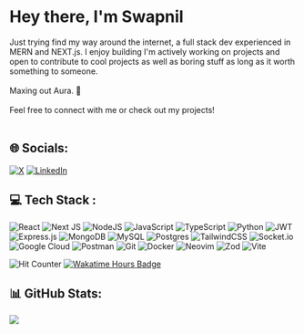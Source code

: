 

<!--
**Swap9L/swap9l** is a ✨ _special_ ✨ repository because its `README.md` (this file) appears on your GitHub profile.

Here are some ideas to get you started:

- 🔭 I’m currently working on ...
- 🌱 I’m currently learning ...
- 👯 I’m looking to collaborate on ...
- 🤔 I’m looking for help with ...
- 💬 Ask me about ...
- 📫 How to reach me: ...
- 😄 Pronouns: ...
-  Fun fact: ...
-->
# Hey there, I'm  Swapnil

Just trying find my way around the internet, a full stack dev experienced in MERN and NEXT.js. I enjoy building I'm actively working on projects and open to contribute to cool projects as well as boring stuff as long as it worth something to someone.<br><br> Maxing out Aura. 🌱<br><br>Feel free to connect with me or check out my projects! <br><br>




## 🌐 Socials:
[![X](https://img.shields.io/badge/X-black.svg?logo=X&logoColor=white)](https://x.com/swap999l) [![LinkedIn](https://img.shields.io/badge/LinkedIn-%230077B5.svg?logo=linkedin&logoColor=white)](https://linkedin.com/in/d-swapnil) 



## 💻 Tech Stack :
![React](https://img.shields.io/badge/react-%2320232a.svg?style=for-the-badge&logo=react&logoColor=%2361DAFB)  ![Next JS](https://img.shields.io/badge/Next-black?style=for-the-badge&logo=next.js&logoColor=white)  ![NodeJS](https://img.shields.io/badge/node.js-6DA55F?style=for-the-badge&logo=node.js&logoColor=white)  ![JavaScript](https://img.shields.io/badge/javascript-%23323330.svg?style=for-the-badge&logo=javascript&logoColor=%23F7DF1E)  ![TypeScript](https://img.shields.io/badge/typescript-%23007ACC.svg?style=for-the-badge&logo=typescript&logoColor=white)   ![Python](https://img.shields.io/badge/python-3670A0?style=for-the-badge&logo=python&logoColor=ffdd54) ![JWT](https://img.shields.io/badge/JWT-black?style=for-the-badge&logo=JSON%20web%20tokens) ![Express.js](https://img.shields.io/badge/express.js-%23404d59.svg?style=for-the-badge&logo=express&logoColor=%2361DAFB) ![MongoDB](https://img.shields.io/badge/MongoDB-%234ea94b.svg?style=for-the-badge&logo=mongodb&logoColor=white)  ![MySQL](https://img.shields.io/badge/mysql-4479A1.svg?style=for-the-badge&logo=mysql&logoColor=white)  ![Postgres](https://img.shields.io/badge/postgres-%23316192.svg?style=for-the-badge&logo=postgresql&logoColor=white) ![TailwindCSS](https://img.shields.io/badge/tailwindcss-%2338B2AC.svg?style=for-the-badge&logo=tailwind-css&logoColor=white) ![Socket.io](https://img.shields.io/badge/Socket.io-black?style=for-the-badge&logo=socket.io&badgeColor=010101)  ![Google Cloud](https://img.shields.io/badge/GoogleCloud-%234285F4.svg?style=for-the-badge&logo=google-cloud&logoColor=white)  ![Postman](https://img.shields.io/badge/Postman-FF6C37?style=for-the-badge&logo=postman&logoColor=white)  ![Git](https://img.shields.io/badge/git-%23F05033.svg?style=for-the-badge&logo=git&logoColor=white)  ![Docker](https://img.shields.io/badge/docker-%230db7ed.svg?style=for-the-badge&logo=docker&logoColor=white)   ![Neovim](https://img.shields.io/badge/NeoVim-%2357A143.svg?&style=for-the-badge&logo=neovim&logoColor=white)  ![Zod](https://img.shields.io/badge/zod-%233068b7.svg?style=for-the-badge&logo=zod&logoColor=white)
![Vite](https://img.shields.io/badge/vite-%23646CFF.svg?style=for-the-badge&logo=vite&logoColor=white)


![Hit Counter](https://komarev.com/ghpvc/?username=swap9l&color=756A5B&style=for-the-badge&label=views) 
[![Wakatime Hours Badge](https://wakatime.com/badge/user/73dd467b-b15e-4bd9-880c-e4bf11eaf6d9.svg?style=for-the-badge)](https://wakatime.com/@swap9l)

## 📊 GitHub Stats:
![](https://github-readme-streak-stats.herokuapp.com/?user=swap9l&theme=radical&hide_border=false)<br/>

<!--![](https://github-readme-stats.vercel.app/api/top-langs/?username=swap9l&theme=radical&hide_border=false&include_all_commits=false&count_private=false&layout=compact)

![](https://github-readme-stats.vercel.app/api?username=swap9l&theme=radical&hide_border=false&include_all_commits=false&count_private=false)<br/>-->

<!-- Proudly created with GPRM ( https://gprm.itsvg.in ) -->

<!-- Proudly created with GPRM ( https://gprm.itsvg.in ) -->
